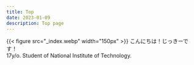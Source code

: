 ```yaml
---
title: Top
date: 2023-01-09
description: Top page
---
```


{{< figure src="_index.webp" width="150px" >}}
こんにちは！じっきーです！
<br>
17y/o. Student of National Institute of Technology.